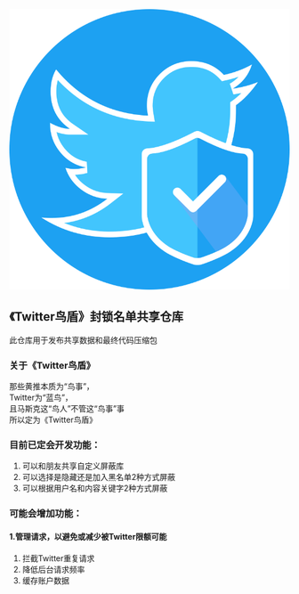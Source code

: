 <img alt="logo" src="assets/logo.svg">

## 《Twitter鸟盾》封锁名单共享仓库

此仓库用于发布共享数据和最终代码压缩包

### 关于《Twitter鸟盾》

那些黄推本质为“鸟事”，  
Twitter为“蓝鸟”，  
且马斯克这“鸟人”不管这“鸟事”事  
所以定为《Twitter鸟盾》

### 目前已定会开发功能：
1. 可以和朋友共享自定义屏蔽库  
2. 可以选择是隐藏还是加入黑名单2种方式屏蔽  
3. 可以根据用户名和内容关键字2种方式屏蔽  

[//]: # ()
[//]: # (### 目前开发进度：)

[//]: # (1. 已经完成关键字、规则分类编辑和存储)


### 可能会增加功能：
#### 1.管理请求，以避免或减少被Twitter限额可能
1. 拦截Twitter重复请求  
2. 降低后台请求频率  
3. 缓存账户数据